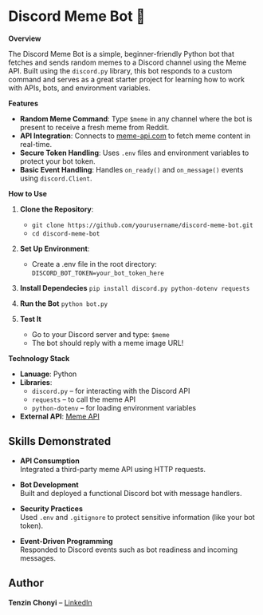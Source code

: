 # Discord Meme Bot 🤖

**Overview**

The Discord Meme Bot is a simple, beginner-friendly Python bot that fetches and sends random memes to a Discord channel using the Meme API. Built using the `discord.py` library, this bot responds to a custom command and serves as a great starter project for learning how to work with APIs, bots, and environment variables.

**Features**
- **Random Meme Command**: Type `$meme` in any channel where the bot is present to receive a fresh meme from Reddit.
- **API Integration**: Connects to [meme-api.com](https://meme-api.com/) to fetch meme content in real-time.
- **Secure Token Handling**: Uses `.env` files and environment variables to protect your bot token.
- **Basic Event Handling**: Handles `on_ready()` and `on_message()` events using `discord.Client`.

**How to Use**
1. **Clone the Repository**:
   
   - `git clone https://github.com/yourusername/discord-meme-bot.git`
   - `cd discord-meme-bot`
2. **Set Up Environment**:
   - Create a .env file in the root directory:
   `DISCORD_BOT_TOKEN=your_bot_token_here`
3. **Install Dependecies**
   `pip install discord.py python-dotenv requests`
4. **Run the Bot**
   `python bot.py`
5. **Test It**
   - Go to your Discord server and type:
   `$meme`
   - The bot should reply with a meme image URL!

**Technology Stack**
- **Lanuage**: Python
- **Libraries**:
  - `discord.py` – for interacting with the Discord API
  - `requests` – to call the meme API
  - `python-dotenv` – for loading environment variables
- **External API**: [Meme API](https://meme-api.com/)

## Skills Demonstrated

- **API Consumption**  
  Integrated a third-party meme API using HTTP requests.

- **Bot Development**  
  Built and deployed a functional Discord bot with message handlers.

- **Security Practices**  
  Used `.env` and `.gitignore` to protect sensitive information (like your bot token).

- **Event-Driven Programming**  
  Responded to Discord events such as bot readiness and incoming messages.

## Author

**Tenzin Chonyi** – [LinkedIn](https://www.linkedin.com/in/yourprofile)
